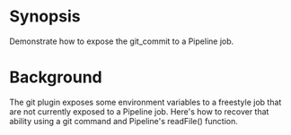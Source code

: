 # Synopsis
Demonstrate how to expose the git_commit to a Pipeline job.

# Background

The git plugin exposes some environment variables to a freestyle job that are not currently exposed to a Pipeline job.
Here's how to recover that ability using a git command and Pipeline's readFile() function.
